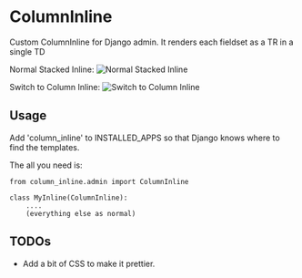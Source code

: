 ColumnInline
============

Custom ColumnInline for Django admin. It renders each fieldset as a TR in a single TD

Normal Stacked Inline: ![Normal Stacked Inline](https://raw.github.com/DjangoAdminHackers/ColumnInline/master/docs/img/before.png)

Switch to Column Inline: ![Switch to Column Inline](https://raw.github.com/DjangoAdminHackers/ColumnInline/master/docs/img/after.png)

Usage
-----

Add 'column_inline' to INSTALLED_APPS so that Django knows where to find the templates.

The all you need is:

    from column_inline.admin import ColumnInline

    class MyInline(ColumnInline):
        ....
        (everything else as normal)

TODOs
-----

 * Add a bit of CSS to make it prettier.
